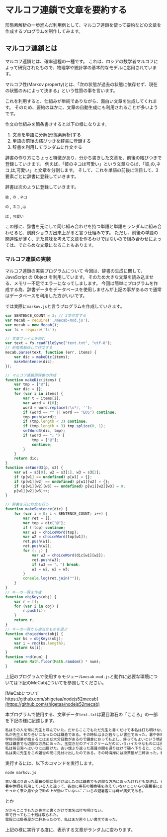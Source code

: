# マルコフ連鎖で文章を要約する

形態素解析の一歩進んだ利用例として、マルコフ連鎖を使って要約などの文章を作成するプログラムを制作してみます。

## マルコフ連鎖とは
マルコフ連鎖とは、確率過程の一種です。
これは、ロシアの数学者マルコフによって研究されたもので、物理学や統計学の基本的なモデルに応用されています。

マルコフ性(Markov property)とは、「次の状態が過去の状態に依存せず、現在の状態のみによって決まる」という性質の事を言います。

これを利用すると、仕組みが単純でありながら、面白い文章を生成してくれます。
そのため、要約のほかに、文章の自動生成にも利用されることが多いようです。

作文の仕組みを箇条書きすると以下の様になります。

1. 文章を単語に分解(形態素解析)する
2. 単語の前後の結びつきを辞書に登録する
3. 辞書を利用してランダムに作文する

辞書の作り方にちょっと特徴があり、分かち書きした文章を、前後の結びつきで登録していきます。
例えば、「彼のネコは可愛い」という文章ならば、「彼,の,ネコ,は,可愛い」と文章を分割します。
そして、これを単語の前後に注目して、3要素ごとに辞書に登録していきます。

辞書は次のように登録していきます。

`彼` , `の` , `ネコ`

`の` , `ネコ` ,`は`

`は` , `可愛い`

この様に、辞書を元にして同じ組み合わせを持つ単語と単語をランダムに組み合わせると、別府ショウガ出来上がると言う仕組みです。
ただし、前後の単語の関連性が薄く、また意味を考えて文章を作るわけではないので組み合わせによっては、でたらめな文章になることもあります。

### マルコフ連鎖の実装
マルコフ連鎖の実装プログラムについて
今回は、辞書の生成に関して、JavaScript の Object を利用しています。
そのため大きな文章を読み込ませる、メモリー不足でエラーになってしまします。
今回は簡単にプログラムを作成する為、辞書データをデータベースを使用しませんが上記の事があるので通常はデータベースを利用した方がいいです。

では実際に`markov.js`と言うプログラムを作成していきます。

```javascript
var SENTENCE_COUNT = 3; // 3文作文する
var Mecab = require('./mecab-mod.js');
var mecab = new Mecab();
var fs = require('fs');

// 文章ファイルを読む
var text = fs.readFileSync("text.txt", "utf-8");
// 形態素解析して作文する
mecab.parse(text, function (err, items) {
	var dic = makeDic(items);
	makeSentence(dic);
});

// マルコフ連鎖用辞書の作成
function makeDic(items) {
	var tmp = ["@"];
	var dic = {};
	for (var i in items) {
		var t = items[i];
		var word = t[0];
		word = word.replace(/\s*/, '');
		if (word == "" || word == "EOS") continue;
		tmp.push(word);
		if (tmp.length < 3) continue;
		if (tmp.length > 3) tmp.splice(0, 1);
		setWord3(dic, tmp);
		if (word == "。") {
			tmp = ["@"];
			continue;
		}
	}
	return dic;
}
function setWord3(p, s3) {
	var w1 = s3[0], w2 = s3[1], w3 = s3[2];
	if (p[w1] == undefined) p[w1] = {};
	if (p[w1][w2] == undefined) p[w1][w2] = {};
	if (p[w1][w2][w3] == undefined) p[w1][w2][w3] = 0;
	p[w1][w2][w3]++;
}

// 辞書を元に作文を行う
function makeSentence(dic) {
	for (var i = 0; i < SENTENCE_COUNT; i++) {
		var ret = [];
		var top = dic["@"];
		if (!top) continue;
		var w1 = choiceWord(top);
		var w2 = choiceWord(top[w1]);
		ret.push(w1);
		ret.push(w2);
		for (; ;) {
			var w3 = choiceWord(dic[w1][w2]);
			ret.push(w3);
			if (w3 == "。") break;
			w1 = w2, w2 = w3;
		}
		console.log(ret.join(""));
	}
}
// キーの一覧を作成
function objKeys(obj) {
	var r = [];
	for (var i in obj) {
		r.push(i);
	}
	return r;
}
// キーの一覧から適当なものを選ぶ
function choiceWord(obj) {
	var ks = objKeys(obj);
	var i = rnd(ks.length);
	return ks[i];
}
function rnd(num) {
	return Math.floor(Math.random() * num);
}
```
上記のプログラムで使用するモジュール`mecab-mod.js`と動作に必要な環境については下記のMeCabについてを参照してください。

[MeCabについて<br>https://github.com/shigetaa/nodejs52mecab](https://github.com/shigetaa/nodejs52mecab)

本ブログラムで使用する、文章データ`text.txt`は夏目漱石の「こころ」の一部を下記の様に記述します。

```txt
私はその人を常に先生と呼んでいた。だからここでもただ先生と書くだけで本名は打ち明けない。これは世間を憚かる遠慮というよりも、その方が私にとって自然だからである。私はその人の記憶を呼び起すごとに、すぐ「先生」といいたくなる。筆を執っても心持は同じ事である。よそよそしい頭文字などはとても使う気にならない。
私が先生と知り合いになったのは鎌倉である。その時私はまだ若々しい書生であった。暑中休暇を利用して海水浴に行った友達からぜひ来いという端書を受け取ったので、私は多少の金を工面して、出掛ける事にした。私は金の工面に二、三日を費やした。ところが私が鎌倉に着いて三日と経たないうちに、私を呼び寄せた友達は、急に国元から帰れという電報を受け取った。電報には母が病気だからと断ってあったけれども友達はそれを信じなかった。友達はかねてから国元にいる親たちに勧まない結婚を強いられていた。彼は現代の習慣からいうと結婚するにはあまり年が若過ぎた。それに肝心の当人が気に入らなかった。それで夏休みに当然帰るべきところを、わざと避けて東京の近くで遊んでいたのである。彼は電報を私に見せてどうしようと相談をした。私にはどうしていいか分らなかった。けれども実際彼の母が病気であるとすれば彼は固より帰るべきはずであった。それで彼はとうとう帰る事になった。せっかく来た私は一人取り残された。
学校の授業が始まるにはまだ大分日数があるので鎌倉におってもよし、帰ってもよいという境遇にいた私は、当分元の宿に留まる覚悟をした。友達は中国のある資産家の息子で金に不自由のない男であったけれども、学校が学校なのと年が年なので、生活の程度は私とそう変りもしなかった。したがって一人ぼっちになった私は別に恰好な宿を探す面倒ももたなかったのである。
宿は鎌倉でも辺鄙な方角にあった。玉突きだのアイスクリームだのというハイカラなものには長い畷を一つ越さなければ手が届かなかった。車で行っても二十銭は取られた。けれども個人の別荘はそこここにいくつでも建てられていた。それに海へはごく近いので海水浴をやるには至極便利な地位を占めていた。
私は毎日海へはいりに出掛けた。古い燻ぶり返った藁葺の間を通り抜けて磯へ下りると、この辺にこれほどの都会人種が住んでいるかと思うほど、避暑に来た男や女で砂の上が動いていた。ある時は海の中が銭湯のように黒い頭でごちゃごちゃしている事もあった。その中に知った人を一人ももたない私も、こういう賑やかな景色の中に裹まれて、砂の上に寝そべってみたり、膝頭を波に打たしてそこいらを跳ね廻るのは愉快であった。
私は実に先生をこの雑沓の間に見付け出したのである。その時海岸には掛茶屋が二軒あった。私はふとした機会からその一軒の方に行き慣れていた。長谷辺に大きな別荘を構えている人と違って、各自に専有の着換場を拵えていないここいらの避暑客には、ぜひともこうした共同着換所といった風なものが必要なのであった。彼らはここで茶を飲み、ここで休息する外に、ここで海水着を洗濯させたり、ここで鹹はゆい身体を清めたり、ここへ帽子や傘を預けたりするのである。海水着を持たない私にも持物を盗まれる恐れはあったので、私は海へはいるたびにその茶屋へ一切を脱ぎ棄てる事にしていた。
```

実行するには、以下のコマンドを実行します。
```bash
node markov.js
```
```bash
古い燻ぶり返った藁葺の間に見付け出したのは鎌倉でも辺鄙な方角にあったけれども友達は、ぜひともこうした共同着換所といった風なものにはどうしていいか分らなかった。
暑中休暇を利用している人と違って、各自に専有の着換場を拵えていないここいらの避暑客には掛茶屋が二軒あったけれども友達はそれを信じなかった。
せっかく来た男や女で砂の上が動いていないここいらの避暑客には母が病気である。
```
とか
```bash
だからここでもただ先生と書くだけで本名は打ち明けない。
車で行っても二十銭は取られた。
電報には掛茶屋が二軒あったので、私はまだ若々しい書生であった。
```
上記の様に実行する度に、表示する文章がランダムに変わります。